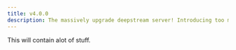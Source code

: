 ```yaml
---
title: v4.0.0
description: The massively upgrade deepstream server! Introducing too many changes to be contained within a description!
---
```


This will contain alot of stuff.